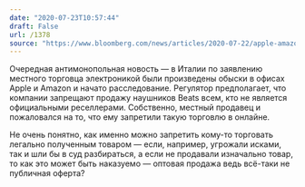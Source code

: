 ```yaml
---
date: "2020-07-23T10:57:44"
draft: False
url: /1378
source: "https://www.bloomberg.com/news/articles/2020-07-22/apple-amazon-offices-raided-in-italy-over-beats-headphone-sales?sref=qvN0c6kf"
---
```


Очередная антимонопольная новость — в Италии по заявлению местного торговца электроникой были произведены обыски в офисах Apple и Amazon и начато расследование. Регулятор предполагает, что компании запрещают продажу наушников Beats всем, кто не является официальными реселлерами. Собственно, местный продавец и пожаловался на то, что ему запретили такую торговлю в онлайне.

Не очень понятно, как именно можно запретить кому-то торговать легально полученным товаром — если, например, угрожали исками, так и шли бы в суд разбираться, а если не продавали изначально товар, то как это может быть наказуемо — оптовая продажа ведь всё-таки не публичная оферта?
